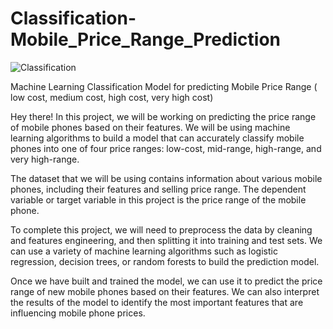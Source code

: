 # Classification-Mobile_Price_Range_Prediction


![Classification](https://user-images.githubusercontent.com/52603382/230780102-db3a43b9-dc33-4555-adb1-0a56c702f0e4.jpg)



Machine Learning Classification Model for predicting Mobile Price Range ( low cost, medium cost,  high cost, very high cost)

Hey there! In this project, we will be working on predicting the price range of mobile phones based on their features. We will be using machine learning algorithms to build a model that can accurately classify mobile phones into one of four price ranges: low-cost, mid-range, high-range, and very high-range.

The dataset that we will be using contains information about various mobile phones, including their features and selling price range. The dependent variable or target variable in this project is the price range of the mobile phone.

To complete this project, we will need to preprocess the data by cleaning and features engineering, and then splitting it into training and test sets. We can use a variety of machine learning algorithms such as logistic regression, decision trees, or random forests to build the prediction model.

Once we have built and trained the model, we can use it to predict the price range of new mobile phones based on their features. We can also interpret the results of the model to identify the most important features that are influencing mobile phone prices.

